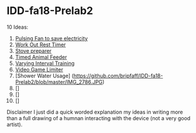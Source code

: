 # IDD-fa18-Prelab2

10 Ideas:

1. [Pulsing Fan to save electricity](https://github.com/bripfaff/IDD-fa18-Prelab2/blob/master/IMG_2780.JPG)
2. [Work Out Rest Timer](https://github.com/bripfaff/IDD-fa18-Prelab2/blob/master/IMG_2781.JPG)
3. [Stove preparer](https://github.com/bripfaff/IDD-fa18-Prelab2/blob/master/IMG_2782.JPG)
4. [Timed Animal Feeder](https://github.com/bripfaff/IDD-fa18-Prelab2/blob/master/IMG_2783.JPG)
5. [Varying Interval Training](https://github.com/bripfaff/IDD-fa18-Prelab2/blob/master/IMG_2784.JPG)
6. [Video Game Limiter](https://github.com/bripfaff/IDD-fa18-Prelab2/blob/master/IMG_2785.JPG)
7. [Shower Water Usage] (https://github.com/bripfaff/IDD-fa18-Prelab2/blob/master/IMG_2786.JPG)
8. []
9. [] 
10. []

Disclaimer I just did a quick worded explanation my ideas in writing more than a full drawing of a humnan interacting with the device (not a very good artist). 

